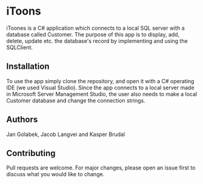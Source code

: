 # iToons

iToones is a C# application which connects to a local SQL server with a database called Customer. The purpose of this app is to display, add, delete, update etc. the database's record by implementing and using the SQLClient.

## Installation

To use the app simply clone the repository, and open it with a C# operating IDE (we used Visual Studio). Since the app connects to a local server made in Microsoft Server Management Studio, the user also needs to make a local Customer database and change the connection strings.

## Authors
Jan Golabek, Jacob Langvei and Kasper Brudal



## Contributing

Pull requests are welcome. For major changes, please open an issue first
to discuss what you would like to change.



